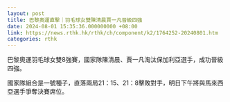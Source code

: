 ```yaml
---
layout: post
title: 巴黎奧運直擊｜羽毛球女雙陳清晨賈一凡晉級四強
date: 2024-08-01 15:35:36.000000000 +08:00
link: https://news.rthk.hk/rthk/ch/component/k2/1764252-20240801.htm
categories: rthk
---
```


巴黎奧運羽毛球女雙8強賽，國家隊陳清晨、賈一凡淘汰保加利亞選手，成功晉級四強。

國家隊組合是一號種子，直落兩局21：15、21：8擊敗對手，明日下午將與馬來西亞選手爭奪決賽席位。
